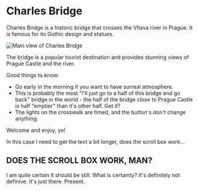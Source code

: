 # Charles Bridge

Charles Bridge is a historic bridge that crosses the Vltava river in Prague. It is famous for its Gothic design and statues.

![Main view of Charles Bridge](bridge_1.png)

The bridge is a popular tourist destination and provides stunning views of Prague Castle and the river.

Good things to know:
- Go early in the morning if you want to have surreal atmosphere.
- This is probably the most "I'll just go to a half of this bridge and go back" bridge in the world - the half of the bridge close to Prague Castle is half "emptier" than it's other half. Get it?
- The lights on the crosswalk are timed, and the button's don't change anything.



Welcome and enjoy, yo!

In this case I need to get the text a bit longer, 
does the scroll box work... 
## DOES THE SCROLL BOX WORK, MAN?

I am quite certain it should be still. 
What is certainty? It's definitely not definive. It's just there. Present. 
